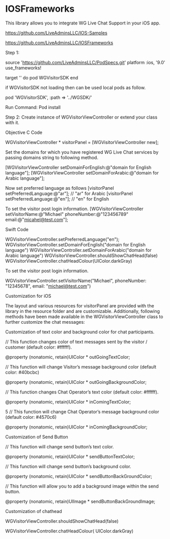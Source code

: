 # IOSFrameworks

This library allows you to integrate WG Live Chat Support in your iOS app.

https://github.com/LiveAdminsLLC/IOS-Samples

https://github.com/LiveAdminsLLC/IOSFrameworks
 
Step 1: 
 


source 'https://github.com/LiveAdminsLLC/PodSpecs.git'
platform :ios, '9.0'
use_frameworks!

target '<Your Target Name>' do
  pod WGVisitorSDK
end


if WGVisitorSDK not loading then can be used local pods as follow.

pod 'WGVisitorSDK', :path => '../WGSDK/'
 
Run Command:  Pod install 
 
Step 2: 
Create instance of WGVisitorViewController or extend your class with it.

Objective C Code

WGVisitorViewController * visitorPanel = [WGVisitorViewController new]; 

Set the domains for which you have registered WG Live Chat services by passing domains string to following method. 
 
[WGVisitorViewController setDomainForEnglish:@"domain for English language"];
[WGVisitorViewController setDomainForArabic:@"domain for Arabic language"]; 

Now set preferred language as follows 
[visitorPanel setPreferredLanguage:@"ar"]; // "ar" for Arabic 
[visitorPanel setPreferredLanguage:@"en"]; // "en" for English 

 To set the visitor post login information.
[WGVisitorViewController setVisitorName:@"Michael" phoneNumber:@"123456789" email:@"micahel@test.com"];

Swift Code

WGVisitorViewController.setPreferredLanguage("en");
WGVisitorViewController.setDomainForEnglish("domain for English language")
WGVisitorViewController.setDomainForArabic("domain for Arabic language")
WGVisitorViewController.shouldShowChatHead(false)
WGVisitorViewController.chatHeadColour(UIColor.darkGray) 
 
 To set the visitor post login information.

WGVisitorViewController.setVisitorName("Michael", phoneNumber: "12345678", email: "michael@test.com")

 
 Customization for iOS 
 
The layout and various resources for visitorPanel are provided with the library in the resource folder and are customizable. Additionally, following methods have been made available in the WGVisitorViewController class to further customize the chat messages: 
 
 
 
Customization of text color and background color for chat participants. 
 
// This function changes color of text messages sent by the visitor / customer (default color: 
#ffffff). 
 
@property (nonatomic, retain)UIColor * outGoingTextColor; 
 
// This function will change Visitor’s message background color (default color: #40bcbc) 
 
@property (nonatomic, retain)UIColor * outGoingBackgroundColor; 
 
// This function changes Chat Operator’s text color (default color: #ffffff). 
 
@property (nonatomic, retain)UIColor * inComingTextColor; 
 
5     // This function will change Chat Operator’s message background color (default color: #4570c6) 
 
@property (nonatomic, retain)UIColor * inComingBackgroundColor; 
 
 
 
Customization of Send Button 
 
// This function will change send button’s text color. 
 
@property (nonatomic, retain)UIColor * sendButtonTextColor; 
 
// This function will change send button’s background color. 
 
@property (nonatomic, retain)UIColor * sendButtonBackGroundColor; 
 
// This function will allow you to add a background image within the send button. 
 
@property (nonatomic, retain)UIImage * sendButtonBackGroundImage; 


Customization of chathead


WGVisitorViewController.shouldShowChatHead(false)

WGVisitorViewController.chatHeadColour( UIColor.darkGray)
